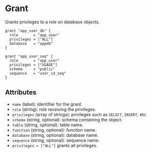# Grant

Grants privileges to a role on database objects.

```hcl
grant "app_user_db" {
  role       = "app_user"
  privileges = ["ALL"]
  database   = "appdb"
}

grant "app_user_seq" {
  role       = "app_user"
  privileges = ["USAGE"]
  schema     = "public"
  sequence   = "user_id_seq"
}
```

## Attributes
- `name` (label): identifier for the grant.
- `role` (string): role receiving the privileges.
- `privileges` (array of strings): privileges such as `SELECT`, `INSERT`, etc.
- `schema` (string, optional): schema containing the object.
- `table` (string, optional): table name.
- `function` (string, optional): function name.
- `database` (string, optional): database name.
- `sequence` (string, optional): sequence name.
- `privileges = ["ALL"]` grants all privileges.
